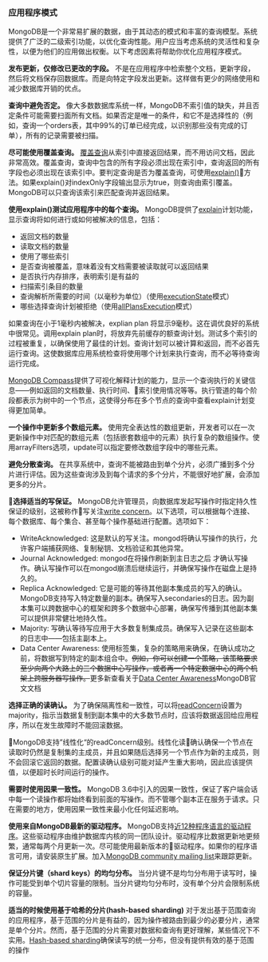 ### 应用程序模式
MongoDB是一个非常易扩展的数据，由于其动态的模式和丰富的查询模型。系统提供了广泛的二级索引功能，以优化查询性能。用户应当考虑系统的灵活性和复杂性，以便为他们的应用做出权衡。以下考虑因素将帮助你优化应用程序模式。

**发布更新，仅修改已更改的字段。** 不是在应用程序中检索整个文档，更新字段，然后将文档保存回数据库。而是向特定字段发出更新。这样做有更少的网络使用和减少数据库开销的优点。

**查询中避免否定。** 像大多数数据库系统一样，MongoDB不索引值的缺失，并且否定条件可能需要扫面所有文档。如果否定是唯一的条件，和它不是选择性的（例如，查询一个orders表，其中99%的订单已经完成，以识别那些没有完成的订单），所有的记录需要被扫描。

**尽可能使用覆盖查询。** [覆盖查询](https://docs.mongodb.com/manual/core/query-optimization/#covered-query)从索引中直接返回结果，而不用访问文档，因此非常高效。覆盖查询，查询中包含的所有字段必须出现在索引中，查询返回的所有字段也必须出现在该索引中。要判定查询是否为覆盖查询，可使用[explain()](https://docs.mongodb.com/manual/reference/method/cursor.explain/)方法。如果explain()对indexOnly字段输出显示为true，则查询由索引覆盖。MongoDB可以只查询该索引来匹配查询并返回结果。

**使用explain()测试应用程序中的每个查询。** MongoDB提供了[explain](https://docs.mongodb.com/manual/reference/method/cursor.explain/)计划功能，显示查询将如何进行或如何被解决的信息，包括：
- 返回文档的数量
- 读取文档的数量
- 使用了哪些索引
- 是否查询被覆盖，意味着没有文档需要被读取就可以返回结果
- 是否执行内存排序，表明索引是有益的
- 扫描索引条目的数量
- 查询解析所需要的时间（以毫秒为单位）（使用[executionState](https://docs.mongodb.com/manual/reference/method/cursor.explain/#executionstats-mode)模式）
- 哪些选择查询计划被拒绝（使用[allPlansExecution](https://docs.mongodb.com/manual/reference/method/cursor.explain/#allplansexecution-mode)模式）

如果查询在小于1毫秒内被解决，explian plan 将显示9毫秒。这在调优良好的系统中很常见。调用explain plan时，将放弃先前缓存的额查询计划。测试多个索引的过程被重复，以确保使用了最佳的计划。查询计划可以被计算和返回，而不必首先运行查询。这使数据库应用系统检查将使用哪个计划来执行查询，而不必等待查询运行完成。

[MongoDB Compass](https://www.mongodb.com/products/compass)提供了可视化解释计划的能力，显示一个查询执行的关键信息——例如返回的文档数量、执行时间、索引使用情况等等。执行管道的每个阶段都表示为树中的一个节点，这使得分布在多个节点的查询中查看explain计划变得更加简单。

**一个操作中更新多个数组元素。** 使用完全表达性的数组更新，开发者可以在一次更新操作中对匹配的数组元素（包括嵌套数组中的元素）执行复杂的数组操作。使用arrayFilters选项，update可以指定要修改数组字段中的哪些元素。

**避免分散查询。** 在共享系统中，查询不能被路由到单个分片，必须广播到多个分片进行评估。因为这些查询涉及到每个请求的多个分片，不能很好地扩展，会添加更多的分片。

**选择适当的写保证。** MongoDB允许管理员，向数据库发起写操作时指定持久性保证的级别，这被称作写关注[write concern](https://docs.mongodb.com/manual/core/replica-set-write-concern/)。以下选项，可以根据每个连接、每个数据库、每个集合、甚至每个操作基础进行配置。选项如下：
- WriteAcknowledged: 这是默认的写关注。mongod将确认写操作的执行，允许客户端捕获网络、复制秘钥、文档验证和其他异常。
- Journal Acknowledged: mongod在将操作刷新到主日志之后
才确认写操作。确认写操作可以在mongod崩溃后继续运行，并确保写操作在磁盘上是持久的。
- Replica Acknowledged: 它是可能的等待其他副本集成员的写入的确认。MongoDB支持写入特定数量的副本。确保写入secondaries的日志。因为副本集可以跨数据中心的框架和跨多个数据中心部署，确保写传播到其他副本集可以提供非常健壮地持久性。
- Majority: 写确认等待写应用于大多数复制集成员。确保写入记录在这些副本的日志中——包括主副本上。
- Data Center Awareness: 使用标签集，复杂的策略用来确保，在确认成功之前，将数据写到特定的副本组合中。~~例如，你可以创建一个策略，该策略要求至少向两个大路上的三个数据中心写操作，或者再一个特定数据中心的两个机架上跨服务器写操作。~~更多新查看关于[Data Center Awareness](http://docs.mongodb.com/manual/data-center-awareness/)MongoDB官文文档

**选择正确的读确认。** 为了确保隔离性和一致性，可以将[readConcern](https://docs.mongodb.com/manual/reference/read-concern/)设置为majority，指示当数据复制到副本集中的大多数节点时，应该将数据返回给应用程序，所以在发生故障时不能回滚数据。

MongoDB支持”线性化“的readConcern级别。线性化读确认确保一个节点在读取时仍然是复制集的主成员，并且如果随后选择另一个节点作为新的主成员，则不会回滚它返回的数据。配置读确认级别可能对延产生重大影响，因此应该提供[]()值，以便超时长时间运行的操作。

**需要时使用因果一致性。** MongoDB 3.6中引入的因果一致性，保证了客户端会话中每一个读操作都将始终看到前面的写操作。而不管哪个副本正在服务于请求。只在需要的地方，使用因果一致性来最小化任何延迟影响。

**使用来自MongoDB最新的驱动程序。** MongoDB支持[近12种程序语言的驱动程序](https://docs.mongodb.com/ecosystem/drivers/)。这些驱动程序由维护数据库内核的同一团队设计。驱动程序比数据更新地更频繁，通常每两个月更新一次。尽可能使用最新版本的驱动程序。如果你的程序语言可用，请安装原生扩展。加入[MongoDB community mailing list](https://groups.google.com/forum/#!forum/mongodb-dev)来跟踪更新。

**保证分片键（shard keys）的均匀分布。** 当分片键不是均匀分布用于读写时，操作可能受到单个切片容量的限制。当分片键均匀分布时，没有单个分片会限制系统的容量。

**适当的时候使用基于哈希的分片(hash-based sharding)** 对于发出基于范围查询的应用程序，基于范围的分片是有益的，因为操作被路由到最少的必要分片，通常是单个分片。然而，基于范围的分片需要对数据和查询有更好理解，某些情况下不实用。[Hash-based sharding](https://docs.mongodb.com/manual/core/index-hashed/)确保读写的统一分布，但没有提供有效的基于范围的操作